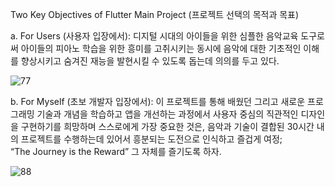 Two Key Objectives of Flutter Main Project (프로젝트 선택의 목적과 목표)

a. For Users (사용자 입장에서): 디지털 시대의 아이들을 위한 심플한 음악교육 도구로써 아이들의 피아노 학습을 위한 흥미를 고취시키는 동시에 음악에 대한 기초적인 이해를 향상시키고 숨겨진 재능을 발현시킬 수 있도록 돕는데 의의를 두고 있다.  

![77](https://github.com/user-attachments/assets/c9e5ebb6-142b-42d9-8c2d-d8d99a803bb9)


b. For Myself (초보 개발자 입장에서): 이 프로젝트를 통해 배웠던 그리고 새로운 프로그래밍 기술과 개념을 학습하고 앱을 개선하는 과정에서 사용자 중심의 직관적인 디자인을 구현하기를 희망하며 스스로에게 가장 중요한 것은, 음악과 기술이 결합된 30시간 내의 프로젝트를 수행하는데 있어서 흥분되는 도전으로 인식하고 즐겁게 여정;      
“The Journey is the Reward” 그 자체를 즐기도록 하자.

![88](https://github.com/user-attachments/assets/027476b7-675b-41fc-abd8-6a2f6c409c8e)


